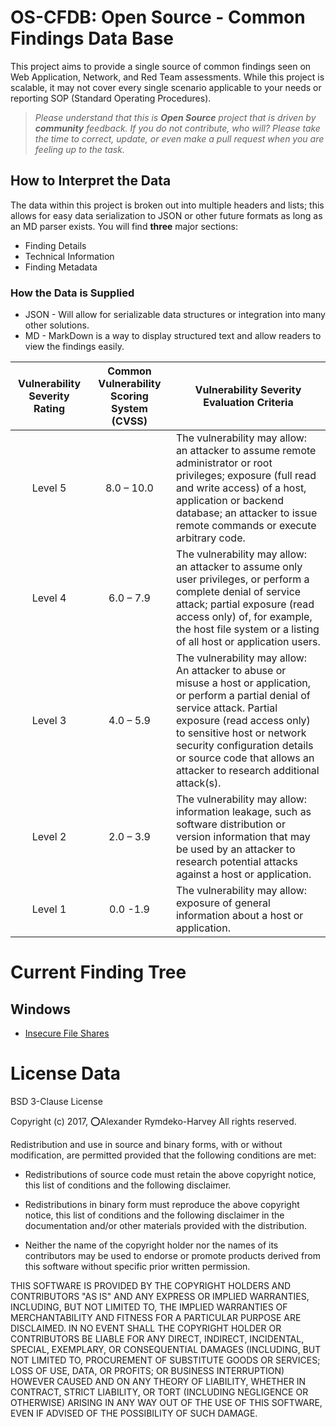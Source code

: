 # OS-CFDB: Open Source - Common Findings Data Base
This project aims to provide a single source of common findings seen on Web Application, Network, and Red Team assessments. While this project is scalable, it may not cover every single scenario applicable to your needs or reporting SOP (Standard Operating Procedures).

> *Please understand that this is **Open Source** project that is driven by **community** feedback. If you do not contribute, who will? Please take the time to correct, update, or even make a pull request when you are feeling up to the task.*

## How to Interpret the Data
The data within this project is broken out into multiple headers and lists; this allows for easy data serialization to JSON or other future formats as long as an MD parser exists.  You will find **three** major sections:
 * Finding Details 
 * Technical Information 
 * Finding Metadata 

### How the Data is Supplied
 * JSON - Will allow for serializable data structures or integration into many other solutions.
 * MD - MarkDown is a way to display structured text and allow readers to view the findings easily.

|  Vulnerability Severity Rating |  Common Vulnerability Scoring System (CVSS) |  Vulnerability Severity Evaluation Criteria|
|:-:|:-:|---|
|  Level 5 | 8.0 – 10.0  | The vulnerability may allow: an attacker to assume remote administrator or root privileges; exposure (full read and write access) of a host, application or backend database; an attacker to issue remote commands or execute arbitrary code.  |
|  Level 4 | 6.0 – 7.9  | The vulnerability may allow: an attacker to assume only user privileges, or perform a complete denial of service attack; partial exposure (read access only) of, for example, the host file system or a listing of all host or application users.  |
|  Level 3 | 4.0 – 5.9  | The vulnerability may allow: An attacker to abuse or misuse a host or application, or perform a partial denial of service attack. Partial exposure (read access only) to sensitive host or network security configuration details or source code that allows an attacker to research additional attack(s).  |
|  Level 2 |  2.0 – 3.9 | The vulnerability may allow: information leakage, such as software distribution or version information that may be used by an attacker to research potential attacks against a host or application.  |
|  Level 1 |  0.0 -1.9 |  The vulnerability may allow: exposure of general information about a host or application. |

# Current Finding Tree

## Windows 
  * [Insecure File Shares](windows/insecure_file_shares.md)

# License Data

BSD 3-Clause License

Copyright (c) 2017, ⭕Alexander Rymdeko-Harvey
All rights reserved.

Redistribution and use in source and binary forms, with or without
modification, are permitted provided that the following conditions are met:

* Redistributions of source code must retain the above copyright notice, this
  list of conditions and the following disclaimer.

* Redistributions in binary form must reproduce the above copyright notice,
  this list of conditions and the following disclaimer in the documentation
  and/or other materials provided with the distribution.

* Neither the name of the copyright holder nor the names of its
  contributors may be used to endorse or promote products derived from
  this software without specific prior written permission.

THIS SOFTWARE IS PROVIDED BY THE COPYRIGHT HOLDERS AND CONTRIBUTORS "AS IS"
AND ANY EXPRESS OR IMPLIED WARRANTIES, INCLUDING, BUT NOT LIMITED TO, THE
IMPLIED WARRANTIES OF MERCHANTABILITY AND FITNESS FOR A PARTICULAR PURPOSE ARE
DISCLAIMED. IN NO EVENT SHALL THE COPYRIGHT HOLDER OR CONTRIBUTORS BE LIABLE
FOR ANY DIRECT, INDIRECT, INCIDENTAL, SPECIAL, EXEMPLARY, OR CONSEQUENTIAL
DAMAGES (INCLUDING, BUT NOT LIMITED TO, PROCUREMENT OF SUBSTITUTE GOODS OR
SERVICES; LOSS OF USE, DATA, OR PROFITS; OR BUSINESS INTERRUPTION) HOWEVER
CAUSED AND ON ANY THEORY OF LIABILITY, WHETHER IN CONTRACT, STRICT LIABILITY,
OR TORT (INCLUDING NEGLIGENCE OR OTHERWISE) ARISING IN ANY WAY OUT OF THE USE
OF THIS SOFTWARE, EVEN IF ADVISED OF THE POSSIBILITY OF SUCH DAMAGE.
